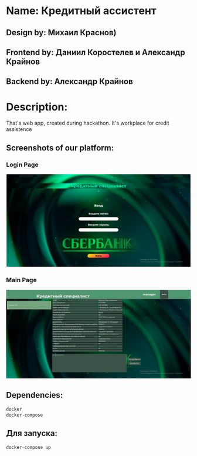 # Name: Кредитный ассистент
## Design by: Михаил Краснов)
## Frontend by: Даниил Коростелев и Александр Крайнов
## Backend by: Александр Крайнов

# Description:
That's web app, created during hackathon. It's workplace for credit assistence
## Screenshots of our platform:
### Login Page
![alt text](https://github.com/Sanorian/squad47/blob/main/images/login_screen.png)
### Main Page
![alt text](https://github.com/Sanorian/squad47/blob/main/images/work_screen.png)
## Dependencies:
```
docker
docker-compose
```
## Для запуска:
```
docker-compose up
```
